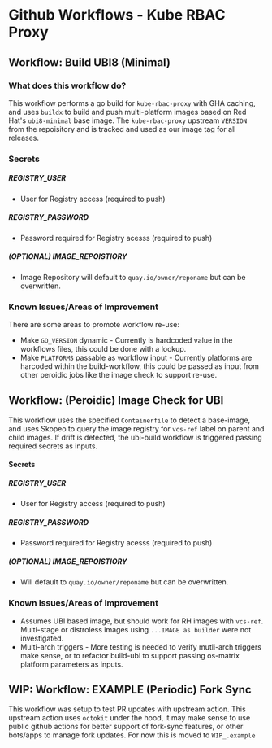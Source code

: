 # Github Workflows - Kube RBAC Proxy
## Workflow: Build UBI8 (Minimal)
### What does this workflow do?
This workflow performs a go build for ```kube-rbac-proxy``` with GHA caching, and uses ```buildx``` to build and push multi-platform images based on Red Hat's ```ubi8-minimal``` base image. The ```kube-rbac-proxy``` upstream ```VERSION``` from the repoisitory and is tracked and used as our image tag for all releases. 
### Secrets 
##### REGISTRY_USER
* User for Registry access (required to push)
##### REGISTRY_PASSWORD
* Password required for Registry acesss (required to push)
##### (OPTIONAL) IMAGE_REPOISTIORY
* Image Repository will default to ```quay.io/owner/reponame``` but can be overwritten.
### Known Issues/Areas of Improvement 
There are some areas to promote workflow re-use:
* Make ```GO_VERSION``` dynamic - Currently is hardcoded value in the workflows files, this could be done with a lookup.
* Make ```PLATFORMS``` passable as workflow input - Currently platforms are harcoded within the build-workflow, this could be passed as input from other peroidic jobs like the image check to support re-use.

## Workflow: (Peroidic) Image Check for UBI
This workflow uses the specified ```Containerfile``` to detect a base-image, and uses Skopeo to query the image registry for ```vcs-ref``` label on parent and child images. If drift is detected, the ubi-build workflow is triggered passing required secrets as inputs.  
#### Secrets 
##### REGISTRY_USER
* User for Registry access (required to push)
##### REGISTRY_PASSWORD
* Password required for Registry acesss (required to push)
##### (OPTIONAL) IMAGE_REPOISTIORY
* Will default to ```quay.io/owner/reponame``` but can be overwritten.
### Known Issues/Areas of Improvement 
* Assumes UBI based image, but should work for RH images with ```vcs-ref```. Multi-stage or distroless images using ```...IMAGE as builder``` were not investigated.
* Multi-arch triggers - More testing is needed to verify mutli-arch triggers make sense, or to refactor build-ubi to support passing os-matrix platform parameters as inputs.

## WIP: Workflow: EXAMPLE (Periodic) Fork Sync
This workflow was setup to test PR updates with upstream action. This upstream action uses ```octokit``` under the hood, it may make sense to use public github actions for better support of fork-sync features, or other bots/apps to manage fork updates. For now this is moved to ```WIP_.example```